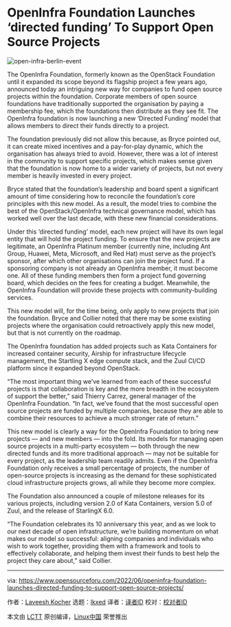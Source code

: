 [#]: subject: "OpenInfra Foundation Launches ‘directed funding’ To Support Open Source Projects"
[#]: via: "https://www.opensourceforu.com/2022/06/openinfra-foundation-launches-directed-funding-to-support-open-source-projects/"
[#]: author: "Laveesh Kocher https://www.opensourceforu.com/author/laveesh-kocher/"
[#]: collector: "lkxed"
[#]: translator: "lkxed"
[#]: reviewer: " "
[#]: publisher: " "
[#]: url: " "

OpenInfra Foundation Launches ‘directed funding’ To Support Open Source Projects
======
![open-infra-berlin-event][1]

The OpenInfra Foundation, formerly known as the OpenStack Foundation until it expanded its scope beyond its flagship project a few years ago, announced today an intriguing new way for companies to fund open source projects within the foundation. Corporate members of open source foundations have traditionally supported the organisation by paying a membership fee, which the foundations then distribute as they see fit. The OpenInfra foundation is now launching a new ‘Directed Funding’ model that allows members to direct their funds directly to a project.

The foundation previously did not allow this because, as Bryce pointed out, it can create mixed incentives and a pay-for-play dynamic, which the organisation has always tried to avoid. However, there was a lot of interest in the community to support specific projects, which makes sense given that the foundation is now home to a wider variety of projects, but not every member is heavily invested in every project.

Bryce stated that the foundation’s leadership and board spent a significant amount of time considering how to reconcile the foundation’s core principles with this new model. As a result, the model tries to combine the best of the OpenStack/OpenInfra technical governance model, which has worked well over the last decade, with these new financial considerations.

Under this ‘directed funding’ model, each new project will have its own legal entity that will hold the project funding. To ensure that the new projects are legitimate, an OpenInfra Platinum member (currently nine, including Ant Group, Huawei, Meta, Microsoft, and Red Hat) must serve as the project’s sponsor, after which other organisations can join the project fund. If a sponsoring company is not already an OpenInfra member, it must become one. All of these funding members then form a project fund governing board, which decides on the fees for creating a budget. Meanwhile, the OpenInfra Foundation will provide these projects with community-building services.

This new model will, for the time being, only apply to new projects that join the foundation. Bryce and Collier noted that there may be some existing projects where the organisation could retroactively apply this new model, but that is not currently on the roadmap.

The OpenInfra foundation has added projects such as Kata Containers for increased container security, Airship for infrastructure lifecycle management, the Startling X edge compute stack, and the Zuul CI/CD platform since it expanded beyond OpenStack.

“The most important thing we’ve learned from each of these successful projects is that collaboration is key and the more breadth in the ecosystem of support the better,” said Thierry Carrez, general manager of the OpenInfra Foundation. “In fact, we’ve found that the most successful open source projects are funded by multiple companies, because they are able to combine their resources to achieve a much stronger rate of return.”

This new model is clearly a way for the OpenInfra Foundation to bring new projects — and new members — into the fold. Its models for managing open source projects in a multi-party ecosystem — both through the new directed funds and its more traditional approach — may not be suitable for every project, as the leadership team readily admits. Even if the OpenInfra Foundation only receives a small percentage of projects, the number of open-source projects is increasing as the demand for these sophisticated cloud infrastructure projects grows, all while they become more complex.

The Foundation also announced a couple of milestone releases for its various projects, including version 2.0 of Kata Containers, version 5.0 of Zuul, and the release of StarlingX 6.0.

“The Foundation celebrates its 10 anniversary this year, and as we look to our next decade of open infrastructure, we’re building momentum on what makes our model so successful: aligning companies and individuals who wish to work together, providing them with a framework and tools to effectively collaborate, and helping them invest their funds to best help the project they care about,” said Collier.

--------------------------------------------------------------------------------

via: https://www.opensourceforu.com/2022/06/openinfra-foundation-launches-directed-funding-to-support-open-source-projects/

作者：[Laveesh Kocher][a]
选题：[lkxed][b]
译者：[译者ID](https://github.com/译者ID)
校对：[校对者ID](https://github.com/校对者ID)

本文由 [LCTT](https://github.com/LCTT/TranslateProject) 原创编译，[Linux中国](https://linux.cn/) 荣誉推出

[a]: https://www.opensourceforu.com/author/laveesh-kocher/
[b]: https://github.com/lkxed
[1]: https://www.opensourceforu.com/wp-content/uploads/2022/06/open-infra-berlin-event.png
